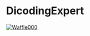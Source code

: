 # DicodingExpert

[![Waffle000](https://circleci.com/gh/Waffle000/DicodingExpert.svg?style=svg)](https://circleci.com/gh/Waffle000/DicodingExpert)
